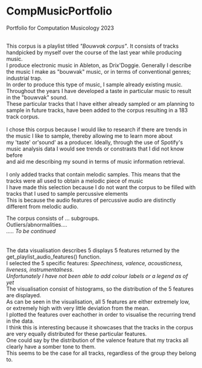 # CompMusicPortfolio <br />
Portfolio for Computation Musicology 2023 <br /><br />

This corpus is a playlist titled *"Bouwvak corpus"*. It consists of tracks handpicked by myself over the course of the last year while producing music. <br />
I produce electronic music in Ableton, as Drix'Doggie. Generally I describe the music I make as "bouwvak" music, or in terms of conventional genres; industrial trap. <br />
In order to produce this type of music, I sample already existing music. Throughout the years I have developed a taste in particular music to result in the "bouwvak" sound. <br />
These particular tracks that I have either already sampled or am planning to sample in future tracks, have been added to the corpus resulting in a 183 track corpus. <br /><br />
I chose this corpus because I would like to research if there are trends in the music I like to sample, thereby allowing me to learn more about <br />
my 'taste' or'sound' as a producer. Ideally, through the use of Spotify's music analysis data I would see trends or constrasts that I did not know before <br />
and aid me describing my sound in terms of music information retrieval.<br />
<br />
I only added tracks that contain melodic samples. This means that the tracks were all used to obtain a melodic piece of music<br/>
I have made this selection because I do not want the corpus to be filled with tracks that I used to sample percussive elements<br />
This is because the audio features of percussive audio are distinctly different from melodic audio. 
                                                                                                                                  
The corpus consists of ... subgroups.<br />
Outliers/abnormalities....<br />
*..... To be continued*<br />
<br />
<br />
The data visualisation describes 5 displays 5 features returned by the get_playlist_audio_features() function. <br />
I selected the 5 specific features: *Speechiness, valence, acousticness, liveness, instrumentalness*.<br />
*Unfortunately I have not been able to add colour labels or a legend as of yet*<br />
The visualisation consist of histograms, so the distribution of the 5 features are displayed.<br />
As can be seen in the visualisation, all 5 features are either extremely low, or extremely high with very little deviation from the mean.<br />
I plotted the features over eachother in order to visualise the recurring trend in the data.<br />
I think this is interesting because it showcases that the tracks in the corpus are very equally distributed for these particular features.<br />
One could say by the distribution of the valence feature that my tracks all clearly have a somber tone to them.<br />
This seems to be the case for all tracks, regardless of the group they belong to.<br />

